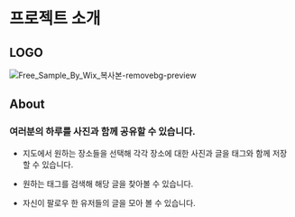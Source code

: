 # 프로젝트 소개

## LOGO
![Free_Sample_By_Wix_복사본-removebg-preview](https://user-images.githubusercontent.com/91672778/153380183-4ea00b38-bede-46dd-88f3-9186361abc25.png)
## About

### 여러분의 하루를 사진과 함께 공유할 수 있습니다.

- 지도에서 원하는 장소들을 선택해 각각 장소에 대한 사진과 글을 태그와 함께 저장할 수 있습니다.

- 원하는 태그를 검색해 해당 글을 찾아볼 수 있습니다.

- 자신이 팔로우 한 유저들의 글을 모아 볼 수 있습니다.

